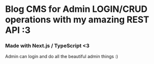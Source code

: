 # Blog CMS for Admin LOGIN/CRUD operations with my amazing REST API :3

### Made with Next.js / TypeScript <3

Admin can login and do all the beautiful admin things :)